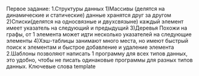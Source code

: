 Первое задание:
1.Структуры данных
1)Массивы (делятся на динамические и статические)
данные хранятся друг за другом
2)Списки(делятся на односвязные и двухсвязыне)
каждый элемент имеет указатель на следующий и предыдущий
3)Деревья
Похожи на графы, от 1 элемента может идти несколько указателей на следующие элементы
4)Хэш-таблицы
занимают много места, но имеют быстрый поиск к элементам и быстрое добавление и удаление элемента
2.Шаблоны позволяют написать 1 программу для всех типов данных, это удобно, чтобы не писать одинаковые программы для разных типов данных.
Ключевые слова template<typename>
